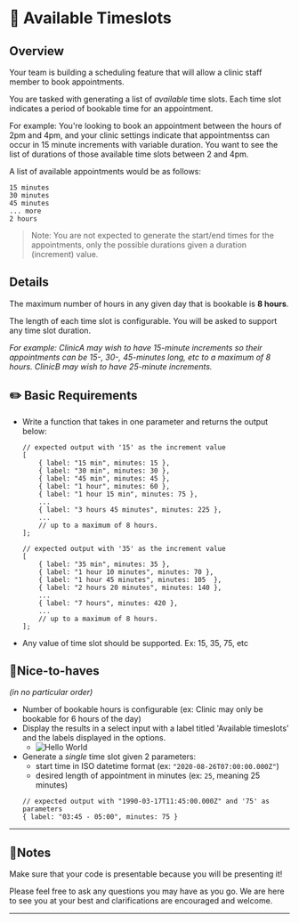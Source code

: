 # 📆 Available Timeslots

## Overview

Your team is building a scheduling feature that will allow a clinic staff member to book appointments.

You are tasked with generating a list of _available_ time slots. Each time slot indicates a period of
bookable time for an appointment.

For example: You're looking to book an appointment between the hours of 2pm and 4pm, and your clinic
settings indicate that appointmentss can occur in 15 minute increments with variable duration.
You want to see the list of durations of those available time slots between 2 and 4pm.

A list of available appointments would be as follows:

```JS
15 minutes
30 minutes
45 minutes
... more
2 hours
```

> Note: You are not expected to generate the start/end times for the appointments, only the possible durations given a duration (increment) value.

## Details

The maximum number of hours in any given day that is bookable is **8 hours**.

The length of each time slot is configurable. You will be asked to support any time slot duration.

_For example: ClinicA may wish to have 15-minute increments so their appointments can be 15-, 30-, 45-minutes long, etc to a maximum of 8 hours. ClinicB may wish to have 25-minute increments._

## ✏️ Basic Requirements

- Write a function that takes in one parameter and returns the output below:

  ```JS
  // expected output with '15' as the increment value
  [
      { label: "15 min", minutes: 15 },
      { label: "30 min", minutes: 30 },
      { label: "45 min", minutes: 45 },
      { label: "1 hour", minutes: 60 },
      { label: "1 hour 15 min", minutes: 75 },
      ...
      { label: "3 hours 45 minutes", minutes: 225 },​
      ...
      // up to a maximum of 8 hours.
  ];

  // expected output with '35' as the increment value
  [
      { label: "35 min", minutes: 35 },
      { label: "1 hour 10 minutes", minutes: 70 },
      { label: "1 hour 45 minutes", minutes: 105  },
      { label: "2 hours 20 minutes", minutes: 140 },
      ...
      { label: "7 hours", minutes: 420 },
      ...
      // up to a maximum of 8 hours.
  ];
  ```

- Any value of time slot should be supported. Ex: 15, 35, 75, etc

## 🍬Nice-to-haves

_(in no particular order)_

- Number of bookable hours is configurable (ex: Clinic may only be bookable for 6 hours of the day)
- Display the results in a select input with a label titled 'Available timeslots' and the labels displayed in the options.
  - ![Hello World](https://i.ibb.co/VgTTz83/Screen-Shot-2020-08-19-at-1-08-50-PM.png)
- Generate a _single_ time slot given 2 parameters:
  - start time in ISO datetime format (ex: `"2020-08-26T07:00:00.000Z"`)
  - desired length of appointment in minutes (ex: `25`, meaning 25 minutes)
  ```JS
  // expected output with "1990-03-17T11:45:00.000Z" and '75' as parameters
  { label: "03:45 - 05:00", minutes: 75 }
  ```

---

## 📓Notes

Make sure that your code is presentable because you will be presenting it!

Please feel free to ask any questions you may have as you go. We are here to see you at your best and clarifications are encouraged and welcome.

---
